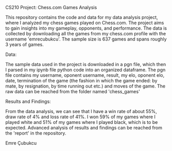 CS210 Project: Chess.com Games Analysis

This repository contains the code and data for my data analysis project, where I analyzed my chess games played on Chess.com. The project aims to gain insights into my gameplay, opponents, and performance. 
The data is collected by downloading all the games from my chess.com profile with the username 'emrecubukcu'. The sample size is 637 games and spans roughly 3 years of games. 

Data:

The sample data used in the project is downloaded in a pgn file, which then I parsed in my ipynb file python code into an organized dataframe. 
The pgn file contains my username, oponent username, result, my elo, oponent elo, date, termination of the game (the fashion in which the game ended: by mate, by resignation, by time running out etc.) and moves of the game. The raw data can be reached from the folder named 'chess_games'

Results and Findings: 

From the data analysis, we can see that I have a win rate of about 55%, draw rate of 4% and loss rate of 41%. I won 59% of my games where I played white and 51% of my games where I played black, which is to be expected.
Advanced analysis of results and findings can be reached from the 'report' in the repository. 

Emre Çubukcu
